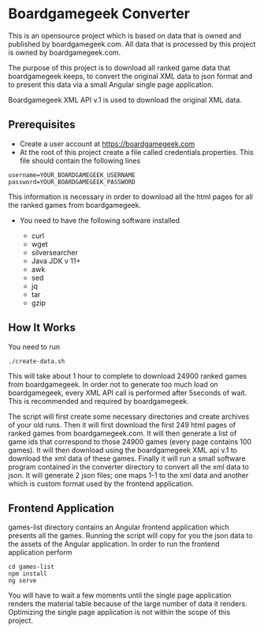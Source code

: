 # Boardgamegeek Converter

This is an opensource project which is based on data that is owned and published by boardgamegeek.com. All data that is 
processed by this project is owned by boardgamegeek.com.

The purpose of this project is to download all ranked game data that boardgamegeek keeps, to convert the original XML 
data to json format and to present this data via a small Angular single page application.

Boardgamegeek XML API v.1 is used to download the original XML data.

## Prerequisites

- Create a user account at https://boardgamegeek.com
- At the root of this project create a file called credentials.properties. This file should contain the following lines
```
username=YOUR_BOARDGAMEGEEK_USERNAME
password=YOUR_BOARDGAMEGEEK_PASSWORD
``` 
This information is necessary in order to download all the html pages for all the ranked games from boardgamegeek.

- You need to have the following software installed
    
    - curl
    - wget
    - silversearcher
    - Java JDK v 11+
    - awk
    - sed
    - jq
    - tar
    - gzip

## How It Works

You need to run 

```
./create-data.sh
```

This will take about 1 hour to complete to download 24900 ranked games from boardgamegeek.
In order not to generate too much load on boardgamegeek, every XML API call is performed after 5seconds of wait. This is
recommended and required by boardgamegeek.

The script will first create some necessary directories and create archives of your old runs.
Then it will first download the first 249 html pages of ranked games from boardgamegeek.com. It will 
then generate a list of game ids that correspond to those 24900 games (every page contains 100 games).
It will then download using the boardgamegeek XML api v.1 to download the xml data of these games. Finally it will 
run a small software program contained in the converter directory to convert all the xml data to json. It will generate
2 json files; one maps 1-1 to the xml data and another which is custom format used by the frontend application.

## Frontend Application

games-list directory contains an Angular frontend application which presents all the games.
Running the script will copy for you the json data to the assets of the Angular application. In order to run 
the frontend application perform

```
cd games-list
npm install
ng serve
```

You will have to wait a few moments until the single page application
renders the material table because of the large number of data it renders. 
Optimizing the single page application is not within the scope of this project.

